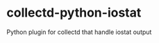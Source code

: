 collectd-python-iostat
======================

Python plugin for collectd that handle iostat output
